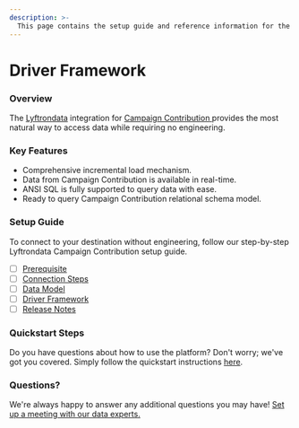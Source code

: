 ```yaml
---
description: >-
  This page contains the setup guide and reference information for the Campaign Contribution source connector.
---
```


# Driver Framework

### Overview

The [Lyftrondata](https://www.lyftrondata.com/) integration for [Campaign Contribution](https://www.lyftrondata.com/integration/campaign-contribution/)[ ](https://www.lyftrondata.com/integration/campaign-contribution/)provides the most natural way to access data while requiring no engineering.

### Key Features

* Comprehensive incremental load mechanism.
* Data from Campaign Contribution is available in real-time.&#x20;
* ANSI SQL is fully supported to query data with ease.
* Ready to query Campaign Contribution relational schema model.

### Setup Guide

To connect to your destination without engineering, follow our step-by-step Lyftrondata Campaign Contribution setup guide.

* [ ] [Prerequisite](../../marketing-analytics/campaign-contribution/prerequisite.md)
* [ ] [Connection Steps](../../marketing-analytics/campaign-contribution/connection-steps.md)
* [ ] [Data Model](../../marketing-analytics/campaign-contribution/data-model/)
* [ ] [Driver Framework](../../marketing-analytics/campaign-contribution/driver-framework/)
* [ ] [Release Notes](../../marketing-analytics/campaign-contribution/release-notes.md)

### Quickstart Steps

Do you have questions about how to use the platform? Don't worry; we've got you covered. Simply follow the quickstart instructions [here](../../../quickstart-steps.md).

### Questions? <a href="#questions" id="questions"></a>

We're always happy to answer any additional questions you may have! [Set up a meeting with our data experts.](https://www.lyftrondata.com/book-a-meeting/)


